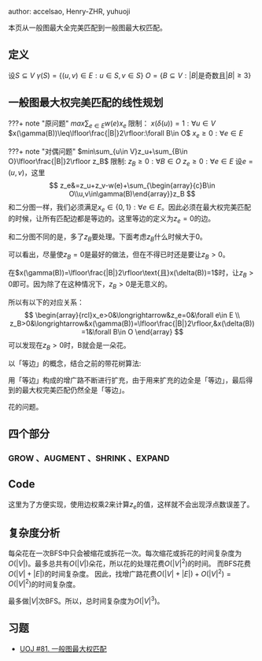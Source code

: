 author: accelsao, Henry-ZHR, yuhuoji

本页从一般图最大全完美匹配到一般图最大权匹配。

## 定义

设$S\subseteq V$
$\gamma(S)=\{(u,v)\in E:u\in S,v\in S\}$
$O=\{B\subseteq V:|B|\text{是奇数且}|B|\geq3\}$

## 一般图最大权完美匹配的线性规划

???+ note "原问题"
    $max\sum_{e\in E}w(e)x_e$
    限制：
    $x(\delta(u))=1:\forall u\in V$ 
    $x(\gamma(B))\leq\lfloor\frac{|B|}2\rfloor:\forall B\in O$ 
    $x_e\geq0:\forall e\in E$

???+ note "对偶问题"
    $min\sum_{u\in V}z_u+\sum_{B\in O}\lfloor\frac{|B|}2\rfloor z_B$ 
    限制:
    $z_B\geq0:\forall B\in O$
    $z_e\geq0:\forall e\in E$
    设$e=(u,v)$，这里
$$
z_e&=z_u+z_v-w(e)+\sum_{\begin{array}{c}B\in O\\u,v\in\gamma(B)\end{array}}z_B
$$
和二分图一样，我们必须满足$x_e\in\{0,1\}:\forall e\in E$。因此必须在最大权完美匹配的时候，让所有匹配边都是等边的。这里等边的定义为$z_e=0$的边。

和二分图不同的是，多了$z_B$要处理。下面考虑$z_B$什么时候大于$0$。

可以看出，尽量使$z_B=0$是最好的做法，但在不得已时还是要让$z_B>0$。

在$x(\gamma(B))=\lfloor\frac{|B|}2\rfloor\text{且}x(\delta(B))=1$时，让$z_B>0$即可。因为除了在这种情况下，$z_B>0$是无意义的。

所以有以下的对应关系：
$$
\begin{array}{rcl}x_e>0&\longrightarrow&z_e=0&\forall e\in E
\\
z_B>0&\longrightarrow&x(\gamma(B))=\lfloor\frac{|B|}2\rfloor,&x(\delta(B))=1&\forall B\in O
\end{array}
$$
可以发现在$z_B>0$时，B就会是一朵花。

以「等边」的概念，结合之前的带花树算法:

用「等边」构成的增广路不断进行扩充，由于用来扩充的边全是「等边」，最后得到的最大权完美匹配仍然全是「等边」。

花的问题。



## 四个部分

### GROW 、AUGMENT 、SHRINK 、EXPAND



## Code

这里为了方便实现，使用边权乘2来计算$z_e$的值，这样就不会出现浮点数误差了。



## 复杂度分析

每朵花在一次BFS中只会被缩花或拆花一次。每次缩花或拆花的时间复杂度为$O(|V|)$。最多总共有$O(|V|)$朵花，所以花的处理花费$O(|V|^2)$的时间。 而BFS花费$O(|V| + |E|)$的时间复杂度。 因此，找增广路花费$O(|V| + |E|) + O(|V|^2) = O(|V|^2)$的时间复杂度。

最多做$|V|$次BFS。所以，总时间复杂度为$O(|V|^3)$。

## 习题

-   [UOJ #81. 一般图最大权匹配](https://uoj.ac/problem/81)
